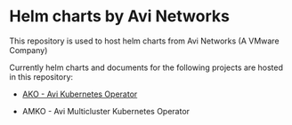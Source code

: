 # Helm charts by Avi Networks

This repository is used to host helm charts from Avi Networks (A VMware Company)

Currently helm charts and documents for the following projects are hosted in this repository:

* [AKO - Avi Kubernetes Operator](docs/AKO/README.md)

* AMKO - Avi Multicluster Kubernetes Operator
